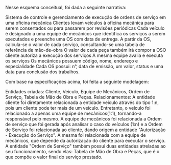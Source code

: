 Nesse esquema conceitual, foi dada a seguinte narrativa: 

Sistema de controle e gerenciamento de execução de ordens de serviço em uma oficina mecânica
Clientes levam veículos à oficina mecânica para serem consertados ou para passarem por revisões  periódicas
Cada veículo é designado a uma equipe de mecânicos que identifica os serviços a serem executados e preenche uma OS com data de entrega.
A partir da OS, calcula-se o valor de cada serviço, consultando-se uma tabela de referência de mão-de-obra
O valor de cada peça também irá compor a OSO cliente autoriza a execução dos serviços
A mesma equipe avalia e executa os serviços
Os mecânicos possuem código, nome, endereço e especialidade
Cada OS possui: n°, data de emissão, um valor, status e uma data para conclusão dos trabalhos.

Com base na especificações acima, foi feita a seguinte modelagem: 

Entidades criadas: Cliente, Veiculo, Equipe de Mecânicos, Ordem de Serviço, Tabela de Mão de Obra e Peças.
Relacionamentos: A entidade cliente foi diretamente relacionada a entidade veiculo através do tipo 1:n, pois um cliente pode ter mais de um veículo. Entretanto, o veículo foi relacionado a apenas uma equipe de mecânicos(1:1), tornando-a responsável pelo mesmo.
A equipe de mecânicos foi relacionada a Ordem de serviço que foi gerada após analisar o caso do veículos (1:n) e a Ordem de Serviço foi relacionada ao cliente, dando origem a entidade "Autorização - Execução do Serviço". A mesma foi relacionada com a equipe de mecânicos, que depende da autorização do cliente para executar o serviço.
A entidade "Ordem de Serviço" também possui duas entidades atreladas ao seu funcionamento, sendo elas: Tabela de Mão de Obra e Peças, que é o que compõe o valor final do serviço prestado. 
